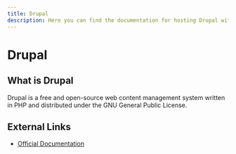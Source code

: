 ```yaml
---
title: Drupal
description: Here you can find the documentation for hosting Drupal with Coolify.
---
```


# Drupal

## What is Drupal

Drupal is a free and open-source web content management system written in PHP and distributed under the GNU General Public License.

## External Links

- [Official Documentation](https://www.drupal.org/about?utm_source=coolify.io)
